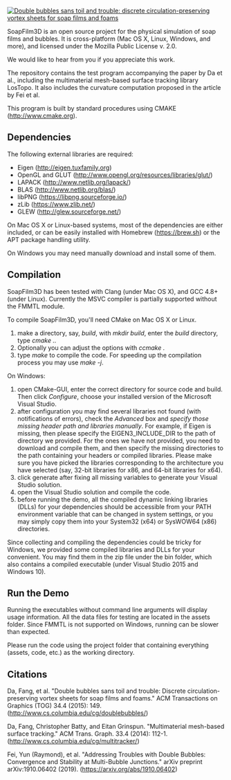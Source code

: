 [![Double bubbles sans toil and trouble: discrete circulation-preserving vortex sheets for soap films and foams](http://www.cs.columbia.edu/cg/doublebubbles/title.jpg)](http://www.cs.columbia.edu/cg/doublebubbles/)

SoapFilm3D is an open source project for the physical simulation of soap films and bubbles. It is cross-platform (Mac OS X, Linux, Windows, and more), and licensed under the Mozilla Public License v. 2.0.

We would like to hear from you if you appreciate this work.

The repository contains the test program accompanying the paper by Da et al., including the multimaterial mesh-based surface tracking library LosTopo. It also includes the curvature computation proposed in the article by Fei et al. 

This program is built by standard procedures using CMAKE (http://www.cmake.org).

Dependencies
--------------------
The following external libraries are required:

* Eigen (http://eigen.tuxfamily.org)
* OpenGL and GLUT (http://www.opengl.org/resources/libraries/glut/)
* LAPACK (http://www.netlib.org/lapack/)
* BLAS (http://www.netlib.org/blas/)
* libPNG (https://libpng.sourceforge.io/)
* zLib (https://www.zlib.net/)
* GLEW (http://glew.sourceforge.net/)

On Mac OS X or Linux-based systems, most of the dependencies are either included, or can be easily installed with Homebrew (https://brew.sh) or the APT package handling utility. 

On Windows you may need manually download and install some of them.

Compilation
-----------------
SoapFilm3D has been tested with Clang (under Mac OS X), and GCC 4.8+ (under Linux). Currently the MSVC compiler is partially supported without the FMMTL module.

To compile SoapFilm3D, you'll need CMake on Mac OS X or Linux.

1. make a directory, say, *build*, with *mkdir build*, enter the *build* directory, type *cmake ..*
2. Optionally you can adjust the options with *ccmake .*
3. type *make* to compile the code. For speeding up the compilation process you may use *make -j*.

On Windows:

1. open CMake-GUI, enter the correct directory for source code and build. Then click *Configure*, choose your installed version of the Microsoft Visual Studio.
2. after configuration you may find several libraries not found (with notifications of errors), check the *Advanced* box and *specify those missing header path and libraries manually*. For example, if Eigen is missing, then please specify the EIGEN3_INCLUDE_DIR to the path of directory we provided. For the ones we have not provided, you need to download and compile them, and then specify the missing directories to the path containing your headers or compiled libraries. Please make sure you have picked the libraries corresponding to the architecture you have selected (say, 32-bit libraries for x86, and 64-bit libraries for x64).
3. click generate after fixing all missing variables to generate your Visual Studio solution.
4. open the Visual Studio solution and compile the code.
5. before running the demo, all the compiled dynamic linking libraries (DLLs) for your dependencies should be accessible from your PATH environment variable that can be changed in system settings, or you may simply copy them into your System32 (x64) or SysWOW64 (x86) directories.

Since collecting and compiling the dependencies could be tricky for Windows, we provided some compiled libraries and DLLs for your convenient. You may find them in the zip file under the bin folder, which also contains a compiled executable (under Visual Studio 2015 and Windows 10). 

Run the Demo
--------------------
Running the executables without command line arguments will display usage
information. All the data files for testing are located in the assets folder.
Since FMMTL is not supported on Windows, running can be slower than expected.

Please run the code using the project folder that containing everything (assets, code, etc.) as the working directory. 

Citations
--------------------
Da, Fang, et al. "Double bubbles sans toil and trouble: Discrete circulation-preserving vortex sheets for soap films and foams." ACM Transactions on Graphics (TOG) 34.4 (2015): 149. (http://www.cs.columbia.edu/cg/doublebubbles/)

Da, Fang, Christopher Batty, and Eitan Grinspun. "Multimaterial mesh-based surface tracking." ACM Trans. Graph. 33.4 (2014): 112-1. (http://www.cs.columbia.edu/cg/multitracker/)

Fei, Yun (Raymond), et al. "Addressing Troubles with Double Bubbles: Convergence and Stability at Multi-Bubble Junctions." arXiv preprint arXiv:1910.06402 (2019). (https://arxiv.org/abs/1910.06402)
